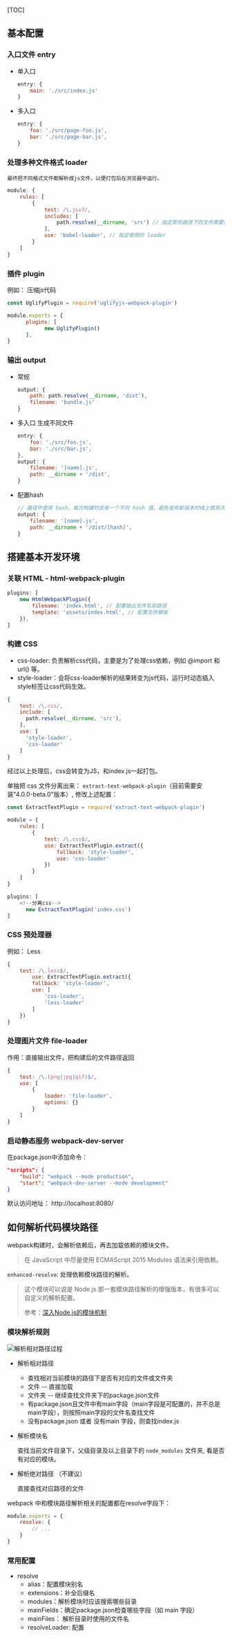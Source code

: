 
[TOC]

## 基本配置

### 入口文件 entry

* 单入口

	``` js
	entry: {
		main: './src/index.js'
	}
	```
* 多入口
  
	``` js
	entry: {
		foo: './src/page-foo.js',
		bar: './src/page-bar.js',
	}
	```

### 处理多种文件格式 loader
	最终把不同格式文件都解析成js文件，以便打包后在浏览器中运行。

``` js
module: {
	rules: [
		{
			test: /\.jsx?/,
			includes: [
				path.resolve(__dirname, 'src') // 指定那些路径下的文件需要经过 loader 处理
			],
			use: 'babel-loader', // 指定使用的 loader
		}
	]
}

```

### 插件 plugin 

例如： 压缩js代码

``` js
const UglifyPlugin = require('uglifyjs-webpack-plugin')

module.exports = {
	  plugins: [
	    	new UglifyPlugin()
	  ],
}
```

### 输出 output

* 常规
	
	``` js
	output: {
		path: path.resolve(__dirname, 'dist'),
		filename: 'bundle.js'
	}
	```
	
* 多入口	生成不同文件

	``` js
	entry: {
		foo: './src/foo.js',
		bar: './src/bar.js',
	},
	output: {
		filename: '[name].js',
		path: __dirname + '/dist',
	}


	```

* 配置hash

	``` js
	// 路径中使用 hash，每次构建时会有一个不同 hash 值，避免发布新版本时线上使用浏览器缓存
	output: {
		filename: '[name].js',
		path: __dirname + '/dist/[hash]',
	}
	```

## 搭建基本开发环境

### 关联 HTML - html-webpack-plugin

``` js
plugins: [
	new HtmlWebpackPlugin({
		filename: 'index.html', // 配置输出文件名和路径
		template: 'assets/index.html', // 配置文件模板
	}),
]
```

### 构建 CSS

* css-loader: 负责解析css代码，主要是为了处理css依赖，例如 @import 和 url() 等。
* style-loader：会将css-loader解析的结果转变为js代码，运行时动态插入style标签让css代码生效。

``` js
{
	test: /\.css/,
	include: [
	  path.resolve(__dirname, 'src'),
	],
	use: [
	  'style-loader',
	  'css-loader'
	]
}
```
经过以上处理后，css会转变为JS，和index.js一起打包。

单独把 css 文件分离出来：
`extract-text-webpack-plugin`（目前需要安装"4.0.0-beta.0"版本）,  修改上述配置：

``` js
const ExtractTextPlugin = require('extract-text-webpack-plugin')

module = {
	rules: [
		{
			test: /\.css$/,
			use: ExtractTextPlugin.extract({
				fallback: 'style-loader',
				use: 'css-loader'
			})
		}
	]
}

plugins: [
	<!--分离css-->
      new ExtractTextPlugin('index.css')
]
```

### CSS 预处理器

例如： Less

``` js
{
	test: /\.less$/,
		use: ExtractTextPlugin.extract({
		fallback: 'style-loader',
		use: [
			'css-loader',
			'less-loader'
		]
	})
}
```

### 处理图片文件 file-loader

作用：直接输出文件，把构建后的文件路径返回

``` js
{
	test: /\.(png|jpg|gif)$/,
	use: [
		{
			loader: 'file-loader',
			options: {}
		}
	]
}
```

### 启动静态服务 webpack-dev-server

在package.json中添加命令：

``` json
"scripts": {
	"build": "webpack --mode production",
	"start": "webpack-dev-server --mode development"
}
```
默认访问地址： http://localhost:8080/

## 如何解析代码模块路径
webpack构建时，会解析依赖后，再去加载依赖的模块文件。

> 在 JavaScript 中尽量使用 ECMAScript 2015 Modules 语法来引用依赖。

`enhanced-resolve`:  处理依赖模块路径的解析。
> 这个模块可以说是 Node.js 那一套模块路径解析的增强版本，有很多可以自定义的解析配置。
> 
> 参考：[深入Node.js的模块机制](http://www.infoq.com/cn/articles/nodejs-module-mechanism)

###  模块解析规则

![解析相对路径过程](./assets/module_load.svg)

* 解析相对路径
	* 查找相对当前模块的路径下是否有对应的文件或文件夹
	* 文件 -- 直接加载
	* 文件夹 -- 继续查找文件夹下的package.json文件
	* 有package.json且文件中有main字段（main字段是可配置的，并不总是main字段），则按照main字段的文件名查找文件
	* 没有package.json 或者 没有main 字段，则查找index.js
	 
* 解析模块名
	
	查找当前文件目录下，父级目录及以上目录下的 `node_modules` 文件夹,  看是否有对应的模块。
	
* 解析绝对路径 （不建议）
	
	直接查找对应路径的文件

webpack 中和模块路径解析相关的配置都在resolve字段下：

``` js
module.exports = {
	resolve: {
		// ...
	}
}
```

### 常用配置

* resolve
	* alias：配置模块别名
	* extensions：补全后缀名
	* modules：解析模块时应该搜索哪些目录
	* mainFields：确定package.json检查哪些字段（如 main 字段）
	* mainFiles： 解析目录时使用的文件名
	* resolveLoader: 配置
